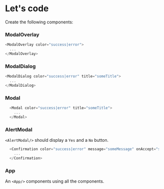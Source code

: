 # Let's code

Create the following components:

### ModalOverlay

```js
<ModalOverlay color="success|error">
  ...
</ModalOverlay>
```

### ModalDialog
```js
<ModalDialog color="success|error" title="someTitle">
  ...
</ModalDialog>
```

### Modal

```js
  <Modal color="success|error" title="someTitle">
    ...
  </Modal>
```

### AlertModal

`<AlertModal/>` should display a `Yes` and a `No` button.

```js
  <Confirmation color="success|error" message="someMessage" onAccept="someFunction" onCancel="someFunction">
    ...
  </Confirmation>
```

### App

An `<App/>` components using all the components.
